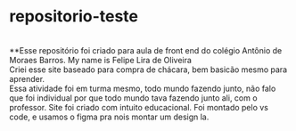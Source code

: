 # repositorio-teste</br>
</br>
**Esse repositório foi criado para aula de front end do colégio Antônio de Moraes Barros. My name is Felipe Lira de Oliveira</br>
Criei esse site baseado para compra de chácara, bem basicão mesmo para aprender.</br>
Essa atividade foi em turma mesmo, todo mundo fazendo junto, não falo que foi individual por que todo mundo tava fazendo junto ali, com o professor.
Site foi criado com intuito educacional. Foi montado pelo vs code, e usamos o figma pra nois montar um design la.
